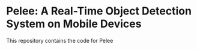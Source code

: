 # Pelee: A Real-Time Object Detection System on Mobile Devices
This repository contains the code for Pelee
